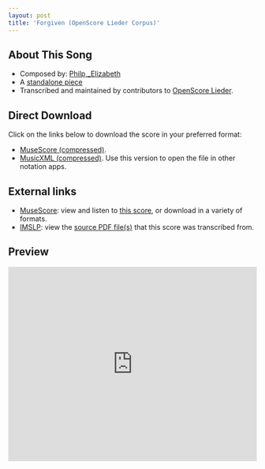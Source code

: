```yaml
---
layout: post
title: 'Forgiven (OpenScore Lieder Corpus)'
---
```


## About This Song

- Composed by: [Philp,_Elizabeth](https://fourscoreandmore.org/openscore/lieder/Philp,_Elizabeth)
- A [standalone piece](https://fourscoreandmore.org/openscore/lieder/Philp,_Elizabeth/_)
- Transcribed and maintained by contributors to [OpenScore Lieder].

[OpenScore Lieder]: https://musescore.com/openscore-lieder-corpus

## Direct Download

Click on the links below to download the score in your preferred format:
- [MuseScore (compressed)](https://github.com/openscore/lieder/blob/main/scores/Philp,_Elizabeth/_/Forgiven/lc6606089.mscz?raw=true).
- [MusicXML (compressed)](https://github.com/openscore/lieder/blob/main/scores/Philp,_Elizabeth/_/Forgiven/lc6606089.mxl?raw=true). Use this version to open the file in other notation apps.

## External links

- [MuseScore]: view and listen to [this score][MuseScore], or download in a variety of formats.
- [IMSLP]: view the [source PDF file(s)][IMSLP] that this score was transcribed from.

[MuseScore]: https://musescore.com/score/6606089
[IMSLP]: https://imslp.org/wiki/Special:ReverseLookup/286486

## Preview

<iframe width="100%" height="394" src="https://musescore.com/openscore-lieder-corpus/scores/6606089/embed" frameborder="0" allowfullscreen allow="autoplay; fullscreen"></iframe>
